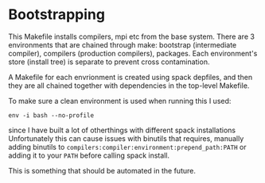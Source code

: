 # Bootstrapping

This Makefile installs compilers, mpi etc from the base system.
There are 3 environments that are chained through make: bootstrap (intermediate compiler), compilers (production compilers), packages.
Each environment's store (install tree) is separate to prevent cross contamination.

A Makefile for each envrionment is created using spack depfiles, and then they are all chained together with dependencies in the top-level Makefile.

To make sure a clean environment is used when running this I used:

```
env -i bash --no-profile
```

since I have built a lot of otherthings with different spack installations
Unfortunately this can cause issues with binutils that requires, manually adding binutils to `compilers:compiler:environment:prepend_path:PATH`
or adding it to your  `PATH` before calling spack install.

This is something that should be automated in the future.
